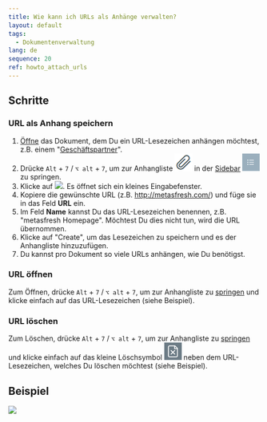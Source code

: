 ```yaml
---
title: Wie kann ich URLs als Anhänge verwalten?
layout: default
tags:
  - Dokumentenverwaltung
lang: de
sequence: 20
ref: howto_attach_urls
---
```


## Schritte

### URL als Anhang speichern
1. [Öffne](Menu) das Dokument, dem Du ein URL-Lesezeichen anhängen möchtest, z.B. einem "[Geschäftspartner](Neuer_Geschaeftspartner)".
1. Drücke `Alt` + `7` / `⌥ alt` + `7`, um zur Anhangliste ![](assets/Attachment_clip.png) in der [Sidebar](SpringezuBelegen) ![](assets/Sidebar_Icon_WebUI.png) zu springen.
1. Klicke auf ![](assets/URL_hinzufügen.png). Es öffnet sich ein kleines Eingabefenster.
1. Kopiere die gewünschte URL (z.B. http://metasfresh.com/) und füge sie in das Feld **URL** ein.
1. Im Feld **Name** kannst Du das URL-Lesezeichen benennen, z.B. "metasfresh Homepage". Möchtest Du dies nicht tun, wird die URL übernommen.
1. Klicke auf "Create", um das Lesezeichen zu speichern und es der Anhangliste hinzuzufügen.
1. Du kannst pro Dokument so viele URLs anhängen, wie Du benötigst.

### URL öffnen
Zum Öffnen, drücke `Alt` + `7` / `⌥ alt` + `7`, um zur Anhangliste zu [springen](SpringezuBelegen) und klicke einfach auf das URL-Lesezeichen (siehe Beispiel).

### URL löschen
Zum Löschen, drücke `Alt` + `7` / `⌥ alt` + `7`, um zur Anhangliste zu [springen](SpringezuBelegen) und klicke einfach auf das kleine Löschsymbol ![](assets/delete_icon.png) neben dem URL-Lesezeichen, welches Du löschen möchtest (siehe Beispiel).

## Beispiel
![](assets/URL_als_Anhang_verwalten.gif)
